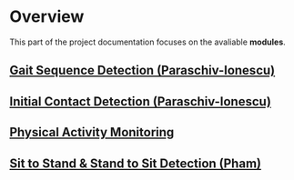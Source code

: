 # Overview

This part of the project documentation focuses on
the avaliable **modules**.

## [Gait Sequence Detection (Paraschiv-Ionescu)](gsd.md)

## [Initial Contact Detection (Paraschiv-Ionescu)](icd.md)

## [Physical Activity Monitoring](pam.md)

## [Sit to Stand & Stand to Sit Detection (Pham)](ssd.md)
